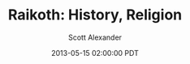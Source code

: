 ---
layout: podcast
title: "Raikoth: History, Religion"
author: Scott Alexander
description: https://slatestarcodex.com/2013/05/15/raikoth-history-religion/
date: 2013-05-15 02:00:00 PDT
length: 1494254
duration: 373
guid: raikoth-history-religion
---